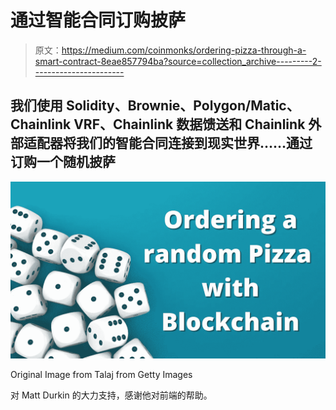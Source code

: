 # 通过智能合同订购披萨

> 原文：<https://medium.com/coinmonks/ordering-pizza-through-a-smart-contract-8eae857794ba?source=collection_archive---------2----------------------->

## 我们使用 Solidity、Brownie、Polygon/Matic、Chainlink VRF、Chainlink 数据馈送和 Chainlink 外部适配器将我们的智能合同连接到现实世界……通过订购一个随机披萨

![](img/ee8fd1ed9cebaed41e7ba70d429d5bd7.png)

Original Image from Talaj from Getty Images

对 Matt Durkin 的大力支持，感谢他对前端的帮助。